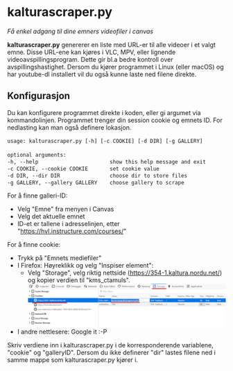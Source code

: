 # kalturascraper.py

*Få enkel adgang til dine emners videofiler i canvas*

**kalturascraper.py** genererer en liste med URL-er til alle videoer i et valgt emne. Disse URL-ene kan kjøres i VLC, MPV, eller lignende videoavspillingsprogram. Dette gir bl.a bedre kontroll over avspillingshastighet. Dersom du kjører programmet i Linux (eller macOS) og har youtube-dl installert vil du også kunne laste ned filene direkte. 

## Konfigurasjon
Du kan konfigurere programmet direkte i koden, eller gi argumet via kommandolinjen. Programmet trenger din session cookie og emnets ID. For nedlasting kan man også definere lokasjon.

    usage: kalturascraper.py [-h] [-c COOKIE] [-d DIR] [-g GALLERY]
  
    optional arguments:
    -h, --help                       show this help message and exit
    -c COOKIE, --cookie COOKIE       set cookie value
    -d DIR, --dir DIR                choose dir to store files
    -g GALLERY, --gallery GALLERY    choose gallery to scrape  

For å finne galleri-ID:
- Velg "Emne" fra menyen i Canvas
- Velg det aktuelle emnet
- ID-et er tallene i adresselinjen, etter "https://hvl.instructure.com/courses/" 

For å finne cookie: 
- Trykk på "Emnets mediefiler"
- I Firefox: Høyreklikk og velg "Inspiser element":
  - Velg "Storage", velg riktig nettside (https://354-1.kaltura.nordu.net/) og kopier verdien til "kms_ctamuls". 
<img src="cookies.jpg" width="600"></img>
- I andre nettlesere: Google it :-P 

Skriv verdiene inn i kalturascraper.py i de korresponderende variablene, "cookie" og "galleryID". Dersom du ikke definerer "dir" lastes filene ned i samme mappe som kalturascraper.py kjører i. 
